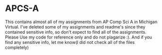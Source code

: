 # APCS-A
This contains almost all of my assignments from AP Comp Sci A in Michigan Virtual.
I've deleted some of my assignments and readme's since they contained sensitive info, so don't expect to find all of the assignments.
Please Use my code for reference only and do not plagarize :).
And if you find any sensitive info, let me know(I did not check all of the files completely)
